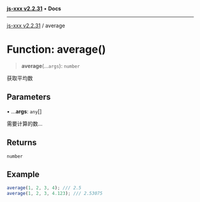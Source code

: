 [**js-xxx v2.2.31**](../README.md) • **Docs**

***

[js-xxx v2.2.31](../README.md) / average

# Function: average()

> **average**(...`args`): `number`

获取平均数

## Parameters

• ...**args**: `any`[]

需要计算的数...

## Returns

`number`

## Example

```ts
average(1, 2, 3, 4); /// 2.5
average(1, 2, 3, 4.123); /// 2.53075
```
